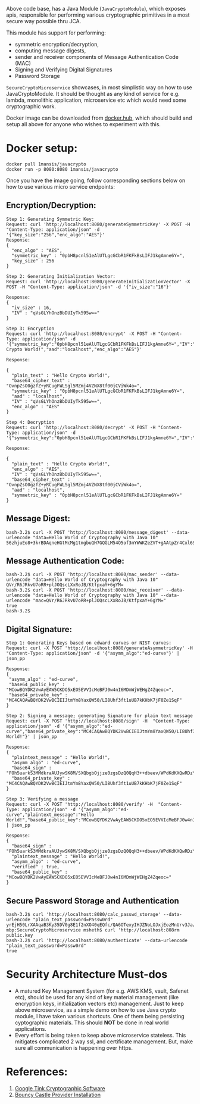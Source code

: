 Above code base, has a Java Module (`JavaCryptoModule`), which exposes apis, responsible for performing various cryptographic primitives in a most secure way possible thru JCA. 

This module has support for performing:

* symmetric encryption/decryption, 
* computing message digests, 
* sender and receiver components of Message Authentication Code (MAC)
* Signing and Verifying Digital Signatures
* Password Storage

`SecureCryptoMicroservice` showcases, in most simplistic way on how to use JavaCryptoModule. It should be thought as any kind of service for e.g. lambda, monolithic application, microservice etc which would need some cryptographic work.

Docker image can be downloaded from [docker.hub](https://hub.docker.com/r/1mansis/javacrypto/), which should build and setup all above for anyone who wishes to experiment with this. 

# Docker setup:

```
docker pull 1mansis/javacrypto
docker run -p 8080:8080 1mansis/javacrypto
```

Once you have the image going, follow corresponding sections below on how to use various micro service endpoints:

## Encryption/Decryption:

```
Step 1: Generating Symmetric Key:
Request: curl 'http://localhost:8080/generateSymmetricKey' -X POST -H "Content-Type: application/json" -d '{"key_size":"256","enc_algo":"AES"}'
Response: 
{
  "enc_algo" : "AES",
  "symmetric_key" : "0pbH8pcnl51eAlUTLgcGCbR1FKFkBsLIFJ1kgAmne6Y=",
  "key_size" : 256
}

Step 2: Generating Initialization Vector:
Request: curl 'http://localhost:8080/generateInitializationVector' -X POST -H "Content-Type: application/json" -d '{"iv_size":"16"}'

Response: 
{
  "iv_size" : 16,
  "IV" : "qVsGLYhOnzBbDUIyTk595w=="
}

Step 3: Encryption
Request: curl 'http://localhost:8080/encrypt' -X POST -H "Content-Type: application/json" -d '{"symmetric_key":"0pbH8pcnl51eAlUTLgcGCbR1FKFkBsLIFJ1kgAmne6Y=","IV":"qVsGLYhOnzBbDUIyTk595w==","plain_text":"Hello Crypto World!","aad":"localhost","enc_algo":"AES"}'

Response: 

{
  "plain_text" : "Hello Crypto World!",
  "base64_cipher_text" : "OvnpZsO0gzfZ+yRCugFWLSgl5MZmj4VZNX8tf00jCViWk4o=",
  "symmetric_key" : "0pbH8pcnl51eAlUTLgcGCbR1FKFkBsLIFJ1kgAmne6Y=",
  "aad" : "localhost",
  "IV" : "qVsGLYhOnzBbDUIyTk595w==",
  "enc_algo" : "AES"
}

Step 4: Decryption
Request: curl 'http://localhost:8080/decrypt' -X POST -H "Content-Type: application/json" -d '{"symmetric_key":"0pbH8pcnl51eAlUTLgcGCbR1FKFkBsLIFJ1kgAmne6Y=","IV":"qVsGLYhOnzBbDUIyTk595w==","base64_cipher_text":"OvnpZsO0gzfZ+yRCugFWLSgl5MZmj4VZNX8tf00jCViWk4o=","enc_algo":"AES","aad":"localhost"}'

Response:

{
  "plain_text" : "Hello Crypto World!",
  "enc_algo" : "AES",
  "IV" : "qVsGLYhOnzBbDUIyTk595w==",
  "base64_cipher_text" : "OvnpZsO0gzfZ+yRCugFWLSgl5MZmj4VZNX8tf00jCViWk4o=",
  "aad" : "localhost",
  "symmetric_key" : "0pbH8pcnl51eAlUTLgcGCbR1FKFkBsLIFJ1kgAmne6Y="
}
```


## Message Digest:

```
bash-3.2$ curl -X POST 'http://localhost:8080/message_digest' --data-urlencode "data=Hello World of Cryptography with Java 10"
56zhjuEo8+3krBDAqneHGtMcMg1tmgbuQH7GQGLM54O5of3mYWWKZeZVT+gAAtpZr4Cxl6S9NFhveFKi6+GnVA==
```

## Message Authentication Code:

```
bash-3.2$ curl -X POST 'http://localhost:8080/mac_sender' --data-urlencode "data=Hello World of Cryptography with Java 10"
QVr/R6JRkvU7oRR+plJOQscLXxRoJB/KtfpxaY+6gYM=
bash-3.2$ curl -X POST 'http://localhost:8080/mac_receiver' --data-urlencode "data=Hello World of Cryptography with Java 10" --data-urlencode "mac=QVr/R6JRkvU7oRR+plJOQscLXxRoJB/KtfpxaY+6gYM="
true
bash-3.2$ 
```

## Digital Signature:

```
Step 1: Generating Keys based on edward curves or NIST curves:
Request: curl -X POST 'http://localhost:8080/generateAsymmetricKey' -H  "Content-Type: application/json" -d '{"asymm_algo":"ed-curve"}' | json_pp

Response: 
{
 "asymm_algo" : "ed-curve",
 "base64_public_key" : "MCowBQYDK2VwAyEAW5CKDO5xEO5EVVIcMeBFJ0w4nI6MDmWjWEHgZ4Zqeoc=",
 "base64_private_key" : "MC4CAQAwBQYDK2VwBCIEIJtmYm8YaxQW50/LI8Uhf3ft1uUB7kKHbK7jF0Ze1SqF"
}

Step 2: Signing a message; generating Signature for plain text message
Request: curl -X POST 'http://localhost:8080/sign' -H  "Content-Type: application/json" -d '{"asymm_algo":"ed-curve","base64_private_key":"MC4CAQAwBQYDK2VwBCIEIJtmYm8YaxQW50/LI8Uhf3ft1uUB7kKHbK7jF0Ze1SqF","plaintext_message":"Hello World!"}' | json_pp

Response: 
{
  "plaintext_message" : "Hello World!",
  "asymm_algo" : "ed-curve",
  "base64_sign" : "FOh5uarkS3MMdkraAUJywSK8M/SXQbgbOjjze0zgsDzQ0QqH3++dbeev/WPdKdKXQwRDzY0v8rUKP1rDAL0MBQ==",
  "base64_private_key" : "MC4CAQAwBQYDK2VwBCIEIJtmYm8YaxQW50/LI8Uhf3ft1uUB7kKHbK7jF0Ze1SqF"
}

Step 3: Verifying a message
Request: curl -X POST 'http://localhost:8080/verify' -H  "Content-Type: application/json" -d '{"asymm_algo":"ed-curve","plaintext_message":"Hello World!","base64_public_key":"MCowBQYDK2VwAyEAW5CKDO5xEO5EVVIcMeBFJ0w4nI6MDmWjWEHgZ4Zqeoc=","base64_sign":"FOh5uarkS3MMdkraAUJywSK8M/SXQbgbOjjze0zgsDzQ0QqH3++dbeev/WPdKdKXQwRDzY0v8rUKP1rDAL0MBQ=="}' | json_pp

Response: 
{
  "base64_sign" : "FOh5uarkS3MMdkraAUJywSK8M/SXQbgbOjjze0zgsDzQ0QqH3++dbeev/WPdKdKXQwRDzY0v8rUKP1rDAL0MBQ==",
  "plaintext_message" : "Hello World!",
  "asymm_algo" : "ed-curve",
  "verified" : true,
  "base64_public_key" : "MCowBQYDK2VwAyEAW5CKDO5xEO5EVVIcMeBFJ0w4nI6MDmWjWEHgZ4Zqeoc="
}

```

## Secure Password Storage and Authentication

```
bash-3.2$ curl 'http://localhost:8080/calc_passwd_storage' --data-urlencode "plain_text_password=Passw0rd"
yrEjH50LrXAAqaB3Ky35DV0g8E1f2nXO40qEQfc/QA6OTexyIHJZNoLOJxjEozMnUrv3Ja/j7/OJyo+r77kK2vgrGuyJ1sRMP9C/iRd2hjfbJZ05cBYT8v514lv0RWODTcr1pdBvXG0qPl/f+W82Z9z13Zm+KWxk11e84pRsrlF0EnxAtIChZhzy0zWb4L3c7N9cB41NQ7MozRia75TKxbwsLTnO2i74cdGUsA3WvLyYDs0aCxxKDEisc9GJW4vD7xs/tVv+0SMOvK1B6LE6DA2D+VraDcH638Fb1gYxYLBBatjBjHDJgo8FOkEETS7LVQ0APwWh5j9t2AFQ9Hfmyw==msheth-mbp:SecureCryptoMicroservice msheth$ curl 'http://localhost:808rm public.key 
bash-3.2$ curl 'http://localhost:8080/authenticate' --data-urlencode "plain_text_password=Passw0rd"
true
```

# Security Architecture Must-dos
* A matured Key Management System (for e.g. AWS KMS, vault, Safenet etc), should be used for any kind of key material management (like encryption keys, initialization vectors etc) management. Just to keep above microservice, as a simple demo on how to use Java crypto module, I have taken various shortcuts. One of them being persisting cyptographic materials. This should **NOT** be done in real world applications. 
* Every effort is being taken to keep above microservice stateless. This mitigates  complicated 2 way ssl, and certificate management. But, make sure all communication is happening over https.

	
# References:
1. [Google Tink Cryptographic Software](https://security.googleblog.com/2018/08/introducing-tink-cryptographic-software.html)
2. [Bouncy Castle Provider Installation](http://www.bouncycastle.org/wiki/display/JA1/Provider+Installation)
